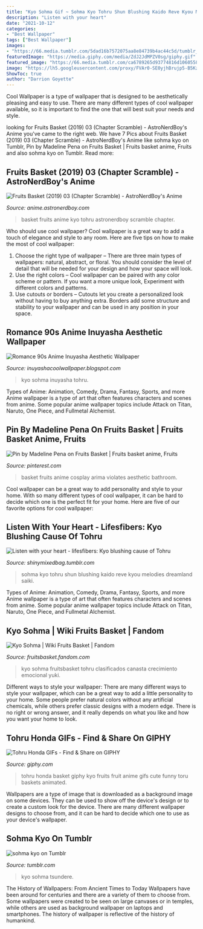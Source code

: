 ```yaml
---
title: "Kyo Sohma Gif ~ Sohma Kyo Tohru Shun Blushing Kaido Reve Kyou Melodies Dreamland Saiki"
description: "Listen with your heart"
date: "2021-10-12"
categories:
- "Best Wallpaper"
tags: ["Best Wallpaper"]
images:
- "https://66.media.tumblr.com/5dad16b7572075aa8e84739b4ac44c5d/tumblr_pt6l62UtfO1qdh2awo1_r1_540.gifv"
featuredImage: "https://media.giphy.com/media/ZdJ2JdMPZV0sg/giphy.gif"
featured_image: "https://66.media.tumblr.com/ca6789265d93774816d10605583fac25/tumblr_pq72nqrot01rmz998o1_500.gif"
image: "https://lh5.googleusercontent.com/proxy/FVAr0-SE0yjhBrujp5-B5Kz9phPNXi-3Wj6Abj4_iTQfYk9UczKB1s_gMyzEtG8Ewy4YFgZMIhu_OrDMMdhDI09ryITCwvYpA-cRO6AAtPmjoyeCPJePcyb0jt1Q8q-1H6pgVvZHTFC5kwVYk8I=w1200-h630-p-k-no-nu"
ShowToc: true
author: "Darrion Goyette"
---
```



Cool Wallpaper is a type of wallpaper that is designed to be aesthetically pleasing and easy to use. There are many different types of cool wallpaper available, so it is important to find the one that will best suit your needs and style.

	

		
looking for Fruits Basket (2019) 03 (Chapter Scramble) - AstroNerdBoy&#039;s Anime you've came to the right web. We have 7 Pics about Fruits Basket (2019) 03 (Chapter Scramble) - AstroNerdBoy&#039;s Anime like sohma kyo on Tumblr, Pin by Madeline Pena on Fruits Basket | Fruits basket anime, Fruits and also sohma kyo on Tumblr. Read more:
		
    
## Fruits Basket (2019) 03 (Chapter Scramble) - AstroNerdBoy&#039;s Anime

<img loading=lazy src="https://anime.astronerdboy.com/wp-content/uploads/2019/04/02-Kyo-angry.jpg" onerror="this.onerror=null;this.src='https://tse3.mm.bing.net/th?id=OIP.SY46Ojk5gkHQfvn07WHWowHaEK&amp;pid=15.1';" alt="Fruits Basket (2019) 03 (Chapter Scramble) - AstroNerdBoy&#039;s Anime">

_Source: anime.astronerdboy.com_

>basket fruits anime kyo tohru astronerdboy scramble chapter. 

	

Who should use cool wallpaper?
Cool wallpaper is a great way to add a touch of elegance and style to any room. Here are five tips on how to make the most of cool wallpaper: 
1) Choose the right type of wallpaper – There are three main types of wallpapers: natural, abstract, or floral. You should consider the level of detail that will be needed for your design and how your space will look. 
2) Use the right colors – Cool wallpaper can be paired with any color scheme or pattern. If you want a more unique look, Experiment with different colors and patterns. 
3) Use cutouts or borders – Cutouts let you create a personalized look without having to buy anything extra. Borders add some structure and stability to your wallpaper and can be used in any position in your space.

    
## Romance 90s Anime Inuyasha Aesthetic Wallpaper

<img loading=lazy src="https://lh5.googleusercontent.com/proxy/FVAr0-SE0yjhBrujp5-B5Kz9phPNXi-3Wj6Abj4_iTQfYk9UczKB1s_gMyzEtG8Ewy4YFgZMIhu_OrDMMdhDI09ryITCwvYpA-cRO6AAtPmjoyeCPJePcyb0jt1Q8q-1H6pgVvZHTFC5kwVYk8I=w1200-h630-p-k-no-nu" onerror="this.onerror=null;this.src='https://tse2.mm.bing.net/th?id=OIP.xE-PX5kDU6qvoI0TykSn4gAAAA&amp;pid=15.1';" alt="Romance 90s Anime Inuyasha Aesthetic Wallpaper">

_Source: inuyashacoolwallpaper.blogspot.com_

>kyo sohma inuyasha tohru. 

	

Types of Anime: Animation, Comedy, Drama, Fantasy, Sports, and more
Anime wallpaper is a type of art that often features characters and scenes from anime. Some popular anime wallpaper topics include Attack on Titan, Naruto, One Piece, and Fullmetal Alchemist.

    
## Pin By Madeline Pena On Fruits Basket | Fruits Basket Anime, Fruits

<img loading=lazy src="https://i.pinimg.com/originals/09/38/0d/09380de297281a1befea6fa938c8c5fb.gif" onerror="this.onerror=null;this.src='https://tse2.mm.bing.net/th?id=OIP.o39yDcDI21Sq3eNqp-PeiAHaFj&amp;pid=15.1';" alt="Pin by Madeline Pena on Fruits Basket | Fruits basket anime, Fruits">

_Source: pinterest.com_

>basket fruits anime cosplay arima violates aesthetic bathroom. 

	

Cool wallpaper can be a great way to add personality and style to your home. With so many different types of cool wallpaper, it can be hard to decide which one is the perfect fit for your home. Here are five of our favorite options for cool wallpaper: 

    
## Listen With Your Heart - Lifesfibers: Kyo Blushing Cause Of Tohru

<img loading=lazy src="https://66.media.tumblr.com/5dad16b7572075aa8e84739b4ac44c5d/tumblr_pt6l62UtfO1qdh2awo1_r1_540.gifv" onerror="this.onerror=null;this.src='https://tse1.mm.bing.net/th?id=OIP.BO69_rt4dsyLi3kSlQoJGAHaD2&amp;pid=15.1';" alt="Listen with your heart - lifesfibers: Kyo blushing cause of Tohru">

_Source: shinymixedbag.tumblr.com_

>sohma kyo tohru shun blushing kaido reve kyou melodies dreamland saiki. 

	

Types of Anime: Animation, Comedy, Drama, Fantasy, Sports, and more
Anime wallpaper is a type of art that often features characters and scenes from anime. Some popular anime wallpaper topics include Attack on Titan, Naruto, One Piece, and Fullmetal Alchemist.

    
## Kyo Sohma | Wiki Fruits Basket | Fandom

<img loading=lazy src="https://vignette.wikia.nocookie.net/fruitsbasket/images/b/ba/SohmaKyo.png/revision/latest?cb=20200510001058&amp;path-prefix=pt-br" onerror="this.onerror=null;this.src='https://tse2.mm.bing.net/th?id=OIP.jvihTZGekZaNGRJRH07pUwHaEK&amp;pid=15.1';" alt="Kyo Sohma | Wiki Fruits Basket | Fandom">

_Source: fruitsbasket.fandom.com_

>kyo sohma fruitsbasket tohru clasificados canasta crecimiento emocional yuki. 

	

Different ways to style your wallpaper:
There are many different ways to style your wallpaper, which can be a great way to add a little personality to your home. Some people prefer natural colors without any artificial chemicals, while others prefer classic designs with a modern edge. There is no right or wrong answer, and it really depends on what you like and how you want your home to look.

    
## Tohru Honda GIFs - Find &amp; Share On GIPHY

<img loading=lazy src="https://media.giphy.com/media/ZdJ2JdMPZV0sg/giphy.gif" onerror="this.onerror=null;this.src='https://tse3.mm.bing.net/th?id=OIP.jlcmQ3GKkE_zM49NIVP8ygHaEX&amp;pid=15.1';" alt="Tohru Honda GIFs - Find &amp; Share on GIPHY">

_Source: giphy.com_

>tohru honda basket giphy kyo fruits fruit anime gifs cute funny toru baskets animated. 

	

Wallpapers are a type of image that is downloaded as a background image on some devices. They can be used to show off the device's design or to create a custom look for the device. There are many different wallpaper designs to choose from, and it can be hard to decide which one to use as your device's wallpaper.

    
## Sohma Kyo On Tumblr

<img loading=lazy src="https://66.media.tumblr.com/ca6789265d93774816d10605583fac25/tumblr_pq72nqrot01rmz998o1_500.gif" onerror="this.onerror=null;this.src='https://tse1.mm.bing.net/th?id=OIP.2WrnH4sm3gQM9RdvZoSY7gHaHa&amp;pid=15.1';" alt="sohma kyo on Tumblr">

_Source: tumblr.com_

>kyo sohma tsundere. 

	

The History of Wallpapers: From Ancient Times to Today
Wallpapers have been around for centuries and there are a variety of them to choose from. Some wallpapers were created to be seen on large canvases or in temples, while others are used as background wallpaper on laptops and smartphones. The history of wallpaper is reflective of the history of humankind.

